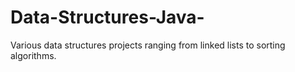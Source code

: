 # Data-Structures-Java-
Various data structures projects ranging from linked lists to sorting algorithms.
